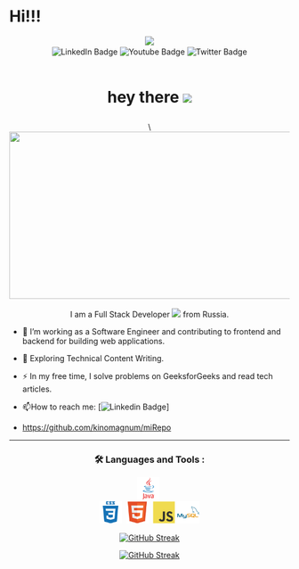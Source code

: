 # Hi!!!

<div id="header" align="center">
  
  <img src="https://media.giphy.com/media/M9gbBd9nbDrOTu1Mqx/giphy.gif" width="100"/>

</div>

<div id="badges" align="center">
  
  <img src="https://img.shields.io/badge/LinkedIn-blue?style=for-the-badge&logo=linkedin&logoColor=white" alt="LinkedIn Badge"/>
  <img src="https://img.shields.io/badge/YouTube-red?style=for-the-badge&logo=youtube&logoColor=white" alt="Youtube Badge"/>
  <img src="https://img.shields.io/badge/Twitter-blue?style=for-the-badge&logo=twitter&logoColor=white" alt="Twitter Badge"/>

</div>

<div id="badges" align="center">

  <img src="https://komarev.com/ghpvc/?username=your-github-username&style=flat-square&color=blue" alt=""/>

</div>


<h1>
<div id="badges" align="center">

  hey there
  <img src="https://media.giphy.com/media/hvRJCLFzcasrR4ia7z/giphy.gif" width="30px"/>

</div> 
</h1>

<div align="center">\

  <img src="https://media.giphy.com/media/dWesBcTLavkZuG35MI/giphy.gif" width="600" height="300"/>

</div>

<div align="center">

I am a Full Stack Developer <img src="https://media.giphy.com/media/WUlplcMpOCEmTGBtBW/giphy.gif" width="30"> from Russia.

</div>

- :telescope: I’m working as a Software Engineer and contributing to frontend and backend for building web applications.

- :seedling: Exploring Technical Content Writing.

- :zap: In my free time, I solve problems on GeeksforGeeks and read tech articles.

- :mailbox:How to reach me: [![Linkedin Badge](https://img.shields.io/badge/-kakbar-blue?style=flat&logo=Linkedin&logoColor=white)] 
- https://github.com/kinomagnum/miRepo


---

<div align="center">

### :hammer_and_wrench: Languages and Tools :


  <img src="https://github.com/devicons/devicon/blob/master/icons/java/java-original-wordmark.svg" title="Java" alt="Java" width="40" height="40"/>&nbsp;  
  <img src="https://github.com/devicons/devicon/blob/master/icons/css3/css3-plain-wordmark.svg"  title="CSS3" alt="CSS" width="40" height="40"/>&nbsp;
  <img src="https://github.com/devicons/devicon/blob/master/icons/html5/html5-original.svg" title="HTML5" alt="HTML" width="40" height="40"/>&nbsp;
  <img src="https://github.com/devicons/devicon/blob/master/icons/javascript/javascript-original.svg" title="JavaScript" alt="JavaScript" width="40" height="40"/>
  <img src="https://github.com/devicons/devicon/blob/master/icons/mysql/mysql-original-wordmark.svg" title="MySQL"  alt="MySQL" width="40" height="40"/>


</div>

<div align="center">

[![GitHub Streak](http://github-readme-streak-stats.herokuapp.com?user=your-github-username&theme=dark&background=000000)](https://git.io/streak-stats)

</div>

<div align="center">

[![GitHub Streak](https://github-readme-streak-stats.herokuapp.com?user=kinomagnum&theme=dark&hide_border=true&border_radius=5.3&date_format=j%20M%5B%20Y%5D&exclude_days=Mon)](https://git.io/streak-stats)

</div>

